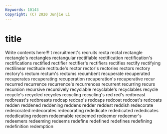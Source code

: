 ```yaml
---
Keywords: 10143
Copyright: (C) 2020 Junjie Li
---
```


# title

Write contents here!!!
t 
recruitment's 
recruits 
recta 
rectal 
rectangle 
rectangle's 
rectangles 
rectangular 
rectifiable
rectification 
rectification's 
rectifications 
rectified 
rectifier 
rectifier's 
rectifiers 
rectifies 
rectify 
rectifying
rectilinear 
rectitude 
rectitude's 
rector 
rector's 
rectories 
rectors 
rectory 
rectory's 
rectum
rectum's 
rectums 
recumbent 
recuperate 
recuperated 
recuperates 
recuperating 
recuperation 
recuperation's 
recuperative
recur 
recurred 
recurrence 
recurrence's 
recurrences 
recurrent 
recurring 
recurs 
recursion 
recursive
recursively 
recyclable 
recyclable's 
recyclables 
recycle 
recycle's 
recycled 
recycles 
recycling 
recycling's
red 
red's 
redbreast 
redbreast's 
redbreasts 
redcap 
redcap's 
redcaps 
redcoat 
redcoat's
redcoats 
redden 
reddened 
reddening 
reddens 
redder 
reddest 
reddish 
redecorate 
redecorated
redecorates 
redecorating 
rededicate 
rededicated 
rededicates 
rededicating 
redeem 
redeemable 
redeemed 
redeemer
redeemer's 
redeemers 
redeeming 
redeems 
redefine 
redefined 
redefines 
redefining 
redefinition 
redemption
